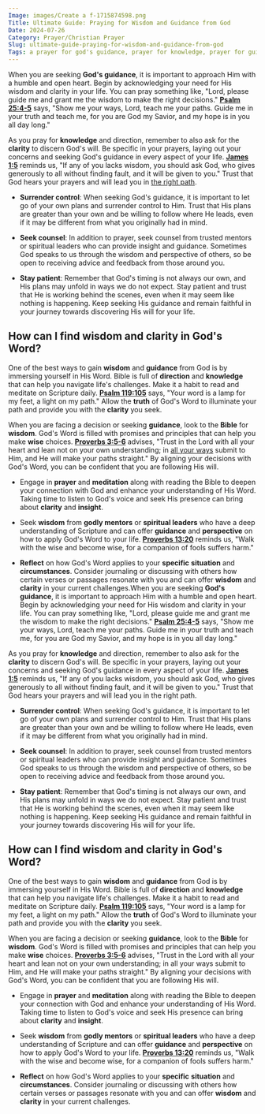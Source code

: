 ```yaml
---
Image: images/Create a f-1715874598.png
Title: Ultimate Guide: Praying for Wisdom and Guidance from God
Date: 2024-07-26
Category: Prayer/Christian Prayer
Slug: ultimate-guide-praying-for-wisdom-and-guidance-from-god
Tags: a prayer for god's guidance, prayer for knowledge, prayer for guidance direction clarity and wisdom, lord please guide me, psalm prayer for wisdom, prayer for direction and guidance, prayer, christian prayer
---
```

When you are seeking **God's guidance**, it is important to approach Him with a humble and open heart. Begin by acknowledging your need for His wisdom and clarity in your life. You can pray something like, "Lord, please guide me and grant me the wisdom to make the right decisions." **[Psalm 25:4-5](https://www.bibleref.com/Psalm/25/Psalm-25-4.html)** says, "Show me your ways, Lord, teach me your paths. Guide me in your truth and teach me, for you are God my Savior, and my hope is in you all day long."

As you pray for **knowledge** and direction, remember to also ask for the **clarity** to discern God's will. Be specific in your prayers, laying out your concerns and seeking God's guidance in every aspect of your life. **[James 1:5](https://www.bibleref.com/James/1/James-1-5.html)** reminds us, "If any of you lacks wisdom, you should ask God, who gives generously to all without finding fault, and it will be given to you." Trust that God hears your prayers and will lead you in [the right path](/powerful-prayer-for-christian-new-beginnings-find-hope-and-renewal).

- **Surrender control**: When seeking God's guidance, it is important to let go of your own plans and surrender control to Him. Trust that His plans are greater than your own and be willing to follow where He leads, even if it may be different from what you originally had in mind.

- **Seek counsel**: In addition to prayer, seek counsel from trusted mentors or spiritual leaders who can provide insight and guidance. Sometimes God speaks to us through the wisdom and perspective of others, so be open to receiving advice and feedback from those around you.

- **Stay patient**: Remember that God's timing is not always our own, and His plans may unfold in ways we do not expect. Stay patient and trust that He is working behind the scenes, even when it may seem like nothing is happening. Keep seeking His guidance and remain faithful in your journey towards discovering His will for your life.


## How can I find wisdom and clarity in God's Word?

One of the best ways to gain **wisdom** and **guidance** from God is by immersing yourself in His Word.  Bible is full of **direction** and **knowledge** that can help you navigate life's challenges. Make it a habit to read and meditate on Scripture daily. **[Psalm 119:105](https://www.bibleref.com/Psalm/119/Psalm-119-105.html)** says, "Your word is a lamp for my feet, a light on my path." Allow the **truth** of God's Word to illuminate your path and provide you with the **clarity** you seek.

When you are facing a decision or seeking **guidance**, look to the **Bible** for **wisdom**. God's Word is filled with promises and principles that can help you make **wise** choices. **[Proverbs 3:5-6](https://www.bibleref.com/Proverbs/3/Proverbs-3-5.html)** advises, "Trust in the Lord with all your heart and lean not on your own understanding; in [all your ways](/5-powerful-prayers-for-trust-in-god-strengthen-your-faith-today) submit to Him, and He will make your paths straight." By aligning your decisions with God's Word, you can be confident that you are following His will.

- Engage in **prayer** and **meditation** along with reading the Bible to deepen your connection with God and enhance your understanding of His Word. Taking time to listen to God's voice and seek His presence can bring about **clarity** and **insight**.
 
- Seek **wisdom** from **godly mentors** or **spiritual leaders** who have a deep understanding of Scripture and can offer **guidance** and **perspective** on how to apply God's Word to your life. **[Proverbs 13:20](https://www.bibleref.com/Proverbs/13/Proverbs-13-20.html)** reminds us, "Walk with the wise and become wise, for a companion of fools suffers harm."

- **Reflect** on how God's Word applies to your **specific** **situation** and **circumstances**. Consider journaling or discussing with others how certain verses or passages resonate with you and can offer **wisdom** and **clarity** in your current challenges.When you are seeking **God's guidance**, it is important to approach Him with a humble and open heart. Begin by acknowledging your need for His wisdom and clarity in your life. You can pray something like, "Lord, please guide me and grant me the wisdom to make the right decisions." **[Psalm 25:4-5](https://www.bibleref.com/Psalm/25/Psalm-25-4.html)** says, "Show me your ways, Lord, teach me your paths. Guide me in your truth and teach me, for you are God my Savior, and my hope is in you all day long."

As you pray for **knowledge** and direction, remember to also ask for the **clarity** to discern God's will. Be specific in your prayers, laying out your concerns and seeking God's guidance in every aspect of your life. **[James 1:5](https://www.bibleref.com/James/1/James-1-5.html)** reminds us, "If any of you lacks wisdom, you should ask God, who gives generously to all without finding fault, and it will be given to you." Trust that God hears your prayers and will lead you in the right path.

- **Surrender control**: When seeking God's guidance, it is important to let go of your own plans and surrender control to Him. Trust that His plans are greater than your own and be willing to follow where He leads, even if it may be different from what you originally had in mind.

- **Seek counsel**: In addition to prayer, seek counsel from trusted mentors or spiritual leaders who can provide insight and guidance. Sometimes God speaks to us through the wisdom and perspective of others, so be open to receiving advice and feedback from those around you.

- **Stay patient**: Remember that God's timing is not always our own, and His plans may unfold in ways we do not expect. Stay patient and trust that He is working behind the scenes, even when it may seem like nothing is happening. Keep seeking His guidance and remain faithful in your journey towards discovering His will for your life.


## How can I find wisdom and clarity in God's Word?

One of the best ways to gain **wisdom** and **guidance** from God is by immersing yourself in His Word.  Bible is full of **direction** and **knowledge** that can help you navigate life's challenges. Make it a habit to read and meditate on Scripture daily. **[Psalm 119:105](https://www.bibleref.com/Psalm/119/Psalm-119-105.html)** says, "Your word is a lamp for my feet, a light on my path." Allow the **truth** of God's Word to illuminate your path and provide you with the **clarity** you seek.

When you are facing a decision or seeking **guidance**, look to the **Bible** for **wisdom**. God's Word is filled with promises and principles that can help you make **wise** choices. **[Proverbs 3:5-6](https://www.bibleref.com/Proverbs/3/Proverbs-3-5.html)** advises, "Trust in the Lord with all your heart and lean not on your own understanding; in all your ways submit to Him, and He will make your paths straight." By aligning your decisions with God's Word, you can be confident that you are following His will.

- Engage in **prayer** and **meditation** along with reading the Bible to deepen your connection with God and enhance your understanding of His Word. Taking time to listen to God's voice and seek His presence can bring about **clarity** and **insight**.
 
- Seek **wisdom** from **godly mentors** or **spiritual leaders** who have a deep understanding of Scripture and can offer **guidance** and **perspective** on how to apply God's Word to your life. **[Proverbs 13:20](https://www.bibleref.com/Proverbs/13/Proverbs-13-20.html)** reminds us, "Walk with the wise and become wise, for a companion of fools suffers harm."

- **Reflect** on how God's Word applies to your **specific** **situation** and **circumstances**. Consider journaling or discussing with others how certain verses or passages resonate with you and can offer **wisdom** and **clarity** in your current challenges.